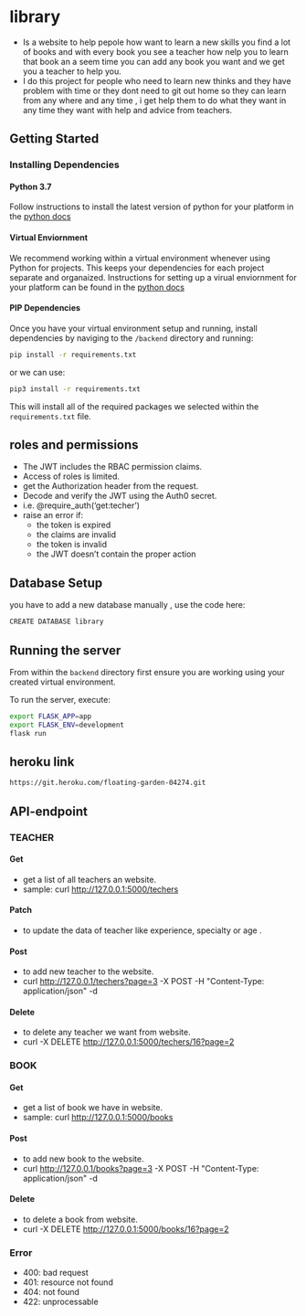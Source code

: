 # library
- Is a website to help pepole how want to learn a new skills you find a lot of books and with every book you see a teacher how nelp you to learn that book an a seem time you can add any book you want and we  get you a teacher to help you.
- I do this project for people who need to learn new thinks and they have problem with time or they dont need to git out home so they can learn from any where and any time , i get help them to do what they want in any time they want with help and advice from teachers. 
## Getting Started

### Installing Dependencies

#### Python 3.7

Follow instructions to install the latest version of python for your platform in the [python docs](https://docs.python.org/3/using/unix.html#getting-and-installing-the-latest-version-of-python)

#### Virtual Enviornment

We recommend working within a virtual environment whenever using Python for projects. This keeps your dependencies for each project separate and organaized. Instructions for setting up a virual enviornment for your platform can be found in the [python docs](https://packaging.python.org/guides/installing-using-pip-and-virtual-environments/)

#### PIP Dependencies

Once you have your virtual environment setup and running, install dependencies by naviging to the `/backend` directory and running:

```bash
pip install -r requirements.txt
```
or we can use:

```bash
pip3 install -r requirements.txt
```

This will install all of the required packages we selected within the `requirements.txt` file.
## roles and permissions
- The JWT includes the RBAC permission claims.
- Access of roles is limited.
- get the Authorization header from the request.
- Decode and verify the JWT using the Auth0 secret.
- i.e. @require_auth(‘get:techer’)
- raise an error if:
  - the token is expired
  - the claims are invalid
  - the token is invalid
  - the JWT doesn’t contain the proper action

## Database Setup
you have to add a new database manually , use the code here:
```bash
CREATE DATABASE library
```
## Running the server

From within the `backend` directory first ensure you are working using your created virtual environment.

To run the server, execute:

```bash
export FLASK_APP=app
export FLASK_ENV=development
flask run
```
## heroku link 
```bash
https://git.heroku.com/floating-garden-04274.git
```
## API-endpoint
### TEACHER
#### Get 
- get a list of all teachers an website.
- sample: curl http://127.0.0.1:5000/techers
#### Patch
- to update the data of teacher like experience, specialty or age . 
#### Post
- to add new teacher to the website.
- curl http://127.0.0.1/techers?page=3 -X POST -H "Content-Type: application/json" -d 
#### Delete 
- to delete any teacher we want from website.
- curl -X DELETE http://127.0.0.1:5000/techers/16?page=2
### BOOK
#### Get
- get a list of book we have in website.
- sample: curl http://127.0.0.1:5000/books
#### Post
- to add new book to the website.
- curl http://127.0.0.1/books?page=3 -X POST -H "Content-Type: application/json" -d 
#### Delete 
- to delete a book from website.
- curl -X DELETE http://127.0.0.1:5000/books/16?page=2
### Error
- 400: bad request
- 401: resource not found
- 404: not found
- 422: unprocessable



